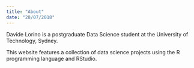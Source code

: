 ```yaml
---
title: "About"
date: "28/07/2018"
---
```


Davide Lorino is a postgraduate Data Science student at the University of Technology, Sydney. 

This website features a collection of data science projects using the R programming language and RStudio. 